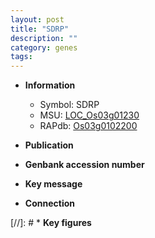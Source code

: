 ```yaml
---
layout: post
title: "SDRP"
description: ""
category: genes
tags: 
---
```


* **Information**  
    + Symbol: SDRP  
    + MSU: [LOC_Os03g01230](http://rice.uga.edu/cgi-bin/ORF_infopage.cgi?orf=LOC_Os03g01230)  
    + RAPdb: [Os03g0102200](http://rapdb.dna.affrc.go.jp/viewer/gbrowse_details/irgsp1?name=Os03g0102200)  

* **Publication**  

* **Genbank accession number**  

* **Key message**  

* **Connection**  

[//]: # * **Key figures**  


